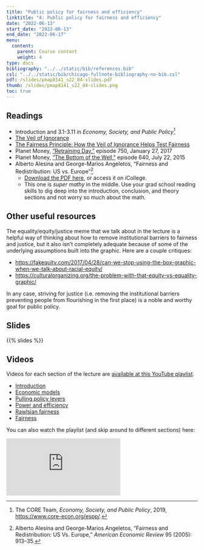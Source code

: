 ```yaml
---
title: "Public policy for fairness and efficiency"
linktitle: "4: Public policy for fairness and efficiency"
date: "2022-06-13"
start_date: "2022-06-13"
end_date: "2022-06-17"
menu:
  content:
    parent: Course content
    weight: 4
type: docs
bibliography: "../../static/bib/references.bib"
csl: "../../static/bib/chicago-fullnote-bibliography-no-bib.csl"
pdf: /slides/pmap8141_s22_04-slides.pdf
thumb: /slides/pmap8141_s22_04-slides.png
toc: true
---
```


## Readings

-   <i class="fas fa-book"></i> Introduction and 3.1-3.11 in *Economy, Society, and Public Policy*[^1]
-   <i class="fab fa-youtube"></i> [The Veil of Ignorance](https://www.youtube.com/watch?v=A8GDEaJtbq4)
-   <i class="fas fa-external-link-square-alt"></i> [The Fairness Principle: How the Veil of Ignorance Helps Test Fairness](https://fs.blog/2017/10/veil-ignorance/)
-   <i class="fas fa-podcast"></i> Planet Money, [“Retraining Day,”](https://www.npr.org/sections/money/2017/01/27/512060753/episode-750-retraining-day) episode 750, January 27, 2017
-   <i class="fas fa-podcast"></i> Planet Money, [“The Bottom of the Well,”](https://www.npr.org/sections/money/2015/07/22/425392169/episode-640-the-bottom-of-the-well) episode 640, July 22, 2015
-   <i class="far fa-file-pdf"></i> Alberto Alesina and George-Marios Angeletos, “Fairness and Redistribution: US vs. Europe”[^2]
    -   [Download the PDF here](https://scholar.harvard.edu/files/alesina/files/fairness_and_redistribution.pdf), or access it on iCollege.
    -   This one is *super mathy* in the middle. Use your grad school reading skills to dig deep into the introduction, conclusion, and theory sections and not worry so much about the math.

## Other useful resources

The equality/equity/justice meme that we talk about in the lecture is a helpful way of thinking about how to remove institutional barriers to fairness and justice, but it also isn’t completely adequate because of some of the underlying assumptions built into the graphic. Here are a couple critiques:

-   https://fakequity.com/2017/04/28/can-we-stop-using-the-box-graphic-when-we-talk-about-racial-equity/
-   https://culturalorganizing.org/the-problem-with-that-equity-vs-equality-graphic/

In any case, striving for justice (i.e. removing the institutional barriers preventing people from flourishing in the first place) is a noble and worthy goal for public policy.

## Slides

{{% slides %}}

## Videos

Videos for each section of the lecture are [available at this YouTube playlist](https://www.youtube.com/playlist?list=PLS6tnpTr39sHT2tMtBjvShjzU9KNPVWaE).

-   [Introduction](https://www.youtube.com/watch?v=lXIluFd_MZ4&list=PLS6tnpTr39sHT2tMtBjvShjzU9KNPVWaE)
-   [Economic models](https://www.youtube.com/watch?v=NoCZU3INvFY&list=PLS6tnpTr39sHT2tMtBjvShjzU9KNPVWaE)
-   [Pulling policy levers](https://www.youtube.com/watch?v=SjVDU6jPPwE&list=PLS6tnpTr39sHT2tMtBjvShjzU9KNPVWaE)
-   [Power and efficiency](https://www.youtube.com/watch?v=doM6HitjGTQ&list=PLS6tnpTr39sHT2tMtBjvShjzU9KNPVWaE)
-   [Rawlsian fairness](https://www.youtube.com/watch?v=OAeSbwp2O2I&list=PLS6tnpTr39sHT2tMtBjvShjzU9KNPVWaE)
-   [Fairness](https://www.youtube.com/watch?v=nKVLV3U6ga0&list=PLS6tnpTr39sHT2tMtBjvShjzU9KNPVWaE)

You can also watch the playlist (and skip around to different sections) here:

<div class="embed-responsive embed-responsive-16by9">

<iframe class="embed-responsive-item" src="https://www.youtube.com/embed/playlist?list=PLS6tnpTr39sHT2tMtBjvShjzU9KNPVWaE" frameborder="0" allow="accelerometer; autoplay; encrypted-media; gyroscope; picture-in-picture" allowfullscreen>
</iframe>

</div>

[^1]: The CORE Team, *Economy, Society, and Public Policy*, 2019, <https://www.core-econ.org/espp/>.

[^2]: Alberto Alesina and George-Marios Angeletos, “Fairness and Redistribution: US Vs. Europe,” *American Economic Review* 95 (2005): 913–35.
